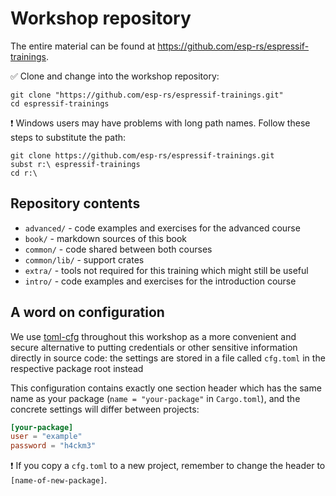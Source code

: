 # Workshop repository

The entire material can be found at <https://github.com/esp-rs/espressif-trainings>.

✅ Clone and change into the workshop repository:

```console
git clone "https://github.com/esp-rs/espressif-trainings.git"
cd espressif-trainings
```

❗ Windows users may have problems with long path names. Follow these steps to substitute the path:

```console
git clone https://github.com/esp-rs/espressif-trainings.git
subst r:\ espressif-trainings
cd r:\
```

## Repository contents

- `advanced/` - code examples and exercises for the advanced course
- `book/` - markdown sources of this book
- `common/` - code shared between both courses
- `common/lib/` - support crates
- `extra/` - tools not required for this training which might still be useful
- `intro/` - code examples and exercises for the introduction course


## A word on configuration

We use [toml-cfg](https://github.com/jamesmunns/toml-cfg) throughout this workshop as a more convenient and secure alternative to putting credentials or other sensitive information directly in source code: the settings are stored in a file called `cfg.toml` in the respective package root instead

This configuration contains exactly one section header which has the same name as your package (`name = "your-package"` in `Cargo.toml`), and the concrete settings will differ between projects:

```toml
[your-package]
user = "example"
password = "h4ckm3"
```

❗ If you copy a `cfg.toml` to a new project, remember to change the header to `[name-of-new-package]`.

